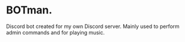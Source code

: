 # BOTman.
Discord bot created for my own Discord server. Mainly used to perform admin commands and for playing music.
